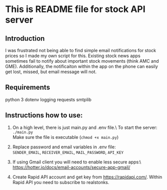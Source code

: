 # This is README file for stock API server

## Introduction
I was frustrated not being able to find simple email notifications for stock prices so I made my own script for this.
Existing stock news apps sometimes fail to notify about important stock movements (think AMC and GME). 
Additionally, the notificaiton within the app on the phone can easily get lost, missed, but email message will not. 

## Requirements
python 3
dotenv
logging
requests
smtplib

## Instructions how to use: 
1. On a high level, there is just main.py and .env file.\ 
 	To start the server: `./main.py`\
	Make sure the file is executable (`chmod +x main.py`)

2. Replace password and email variables in .env file:\
	`SENDER_EMAIL`, `RECEIVER_EMAIL`, `MAIL_PASSWORD`, `API_KEY`

3. If using Gmail client you will need to enable less secure apps:\ https://hotter.io/docs/email-accounts/secure-app-gmail/

4. Create Rapid API account and get key from https://rapidapi.com/. Within Rapid API you need to subscribe to realstonks.
